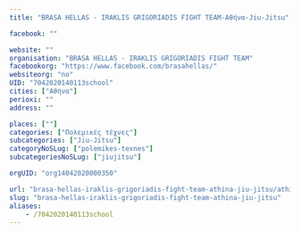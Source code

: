 ```yaml
---
title: "BRASA HELLAS - IRAKLIS GRIGORIADIS FIGHT TEAM-Αθήνα-Jiu-Jitsu"

facebook: ""

website: ""
organisation: "BRASA HELLAS - IRAKLIS GRIGORIADIS FIGHT TEAM"
facebookorg: "https://www.facebook.com/brasahellas/"
websiteorg: "no"
UID: "7042020140113school"
cities: ["Αθήνα"]
perioxi: ""
address: ""

places: [""]
categories: ["Πολεμικές τέχνες"]
subcategories: ["Jiu-Jitsu"]
categoryNoSLug: ["polemikes-texnes"]
subcategoriesNoSLug: ["jiujitsu"]

orgUID: "org14042020000350"

url: "brasa-hellas-iraklis-grigoriadis-fight-team-athina-jiu-jitsu/athina"
slug: "brasa-hellas-iraklis-grigoriadis-fight-team-athina-jiu-jitsu"
aliases:
    - /7042020140113school
---
```





